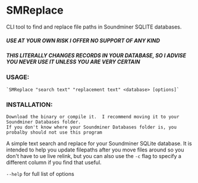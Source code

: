 # SMReplace
 CLI tool to find and replace file paths in Soundminer SQLITE databases.  

##### USE AT YOUR OWN RISK I OFFER NO SUPPORT OF ANY KIND
##### THIS LITERALLY CHANGES RECORDS IN YOUR DATABASE, SO I ADVISE YOU NEVER USE IT UNLESS YOU ARE VERY CERTAIN

### USAGE: 
    `SMReplace "search text" "replacement text" <database> [options]`

### INSTALLATION:
    Download the binary or compile it.  I recommend moving it to your Soundminer Databases folder.
    If you don't know where your Soundminer Databases folder is, you probalby should not use this program

A simple text search and replace for your Soundminer SQLite database.  It is intended to help you update filepaths after you move files around so you don't have to ue live relink, but you can also use the `-c` flag to specify a different column if you find that useful.

`--help` for full list of options


 
    


